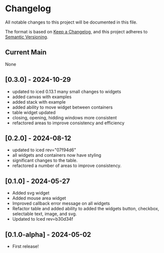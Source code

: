 # Changelog

All notable changes to this project will be documented in this file.

The format is based on [Keep a Changelog](https://keepachangelog.com/en/1.0.0/),
and this project adheres to [Semantic Versioning](https://semver.org/spec/v2.0.0.html).

## Current Main

None

## [0.3.0] - 2024-10-29

- updated to iced 0.13.1 many small changes to widgets
- added canvas with examples
- added stack with example
- added ability to move widget between containers
- table widget updated
- closing, opening, hidding windows more consistent
- refactored areas to improve consistency and efficiency

## [0.2.0] - 2024-08-12

- updated to iced rev="07f94d6"
- all widgets and containers now have styling
- significant changes to the table.
- refactored a number of areas to improve consistency.

## [0.1.0] - 2024-05-27

- Added svg widget
- Added mouse area widget
- Improved callback error message on all widgets
- Refactor table and added ability to added the widgets button, checkbox, selectable text, image, and svg.
- Updated to Iced rev=b30d34f

## [0.1.0-alpha] - 2024-05-02

- First release!
